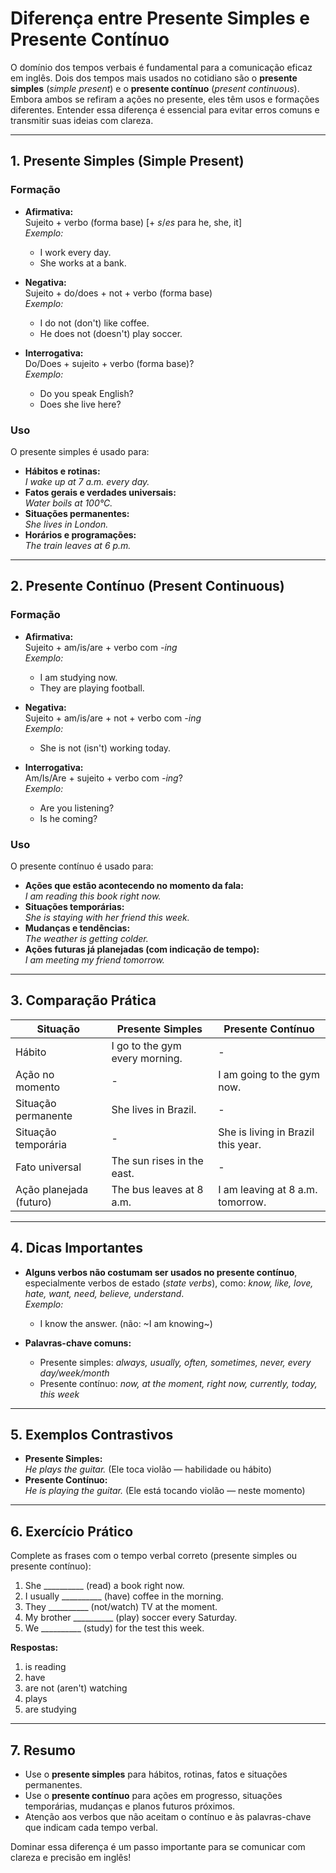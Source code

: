 
# Diferença entre Presente Simples e Presente Contínuo

O domínio dos tempos verbais é fundamental para a comunicação eficaz em inglês. Dois dos tempos mais usados no cotidiano são o **presente simples** (*simple present*) e o **presente contínuo** (*present continuous*). Embora ambos se refiram a ações no presente, eles têm usos e formações diferentes. Entender essa diferença é essencial para evitar erros comuns e transmitir suas ideias com clareza.

---

## 1. Presente Simples (Simple Present)

### **Formação**
- **Afirmativa:**  
  Sujeito + verbo (forma base) [+ *s*/*es* para he, she, it]  
  *Exemplo:*  
  - I work every day.  
  - She works at a bank.

- **Negativa:**  
  Sujeito + do/does + not + verbo (forma base)  
  *Exemplo:*  
  - I do not (don't) like coffee.  
  - He does not (doesn't) play soccer.

- **Interrogativa:**  
  Do/Does + sujeito + verbo (forma base)?  
  *Exemplo:*  
  - Do you speak English?  
  - Does she live here?

### **Uso**
O presente simples é usado para:
- **Hábitos e rotinas:**  
  *I wake up at 7 a.m. every day.*
- **Fatos gerais e verdades universais:**  
  *Water boils at 100°C.*
- **Situações permanentes:**  
  *She lives in London.*
- **Horários e programações:**  
  *The train leaves at 6 p.m.*

---

## 2. Presente Contínuo (Present Continuous)

### **Formação**
- **Afirmativa:**  
  Sujeito + am/is/are + verbo com *-ing*  
  *Exemplo:*  
  - I am studying now.  
  - They are playing football.

- **Negativa:**  
  Sujeito + am/is/are + not + verbo com *-ing*  
  *Exemplo:*  
  - She is not (isn't) working today.

- **Interrogativa:**  
  Am/Is/Are + sujeito + verbo com *-ing*?  
  *Exemplo:*  
  - Are you listening?  
  - Is he coming?

### **Uso**
O presente contínuo é usado para:
- **Ações que estão acontecendo no momento da fala:**  
  *I am reading this book right now.*
- **Situações temporárias:**  
  *She is staying with her friend this week.*
- **Mudanças e tendências:**  
  *The weather is getting colder.*
- **Ações futuras já planejadas (com indicação de tempo):**  
  *I am meeting my friend tomorrow.*

---

## 3. Comparação Prática

| Situação                  | Presente Simples                | Presente Contínuo                  |
|---------------------------|----------------------------------|------------------------------------|
| Hábito                    | I go to the gym every morning.   | -                                  |
| Ação no momento           | -                                | I am going to the gym now.         |
| Situação permanente       | She lives in Brazil.             | -                                  |
| Situação temporária       | -                                | She is living in Brazil this year. |
| Fato universal            | The sun rises in the east.       | -                                  |
| Ação planejada (futuro)   | The bus leaves at 8 a.m.         | I am leaving at 8 a.m. tomorrow.   |

---

## 4. Dicas Importantes

- **Alguns verbos não costumam ser usados no presente contínuo**, especialmente verbos de estado (*state verbs*), como: *know, like, love, hate, want, need, believe, understand*.  
  *Exemplo:*  
  - I know the answer. (não: ~I am knowing~)

- **Palavras-chave comuns:**
  - Presente simples: *always, usually, often, sometimes, never, every day/week/month*
  - Presente contínuo: *now, at the moment, right now, currently, today, this week*

---

## 5. Exemplos Contrastivos

- **Presente Simples:**  
  *He plays the guitar.* (Ele toca violão — habilidade ou hábito)
- **Presente Contínuo:**  
  *He is playing the guitar.* (Ele está tocando violão — neste momento)

---

## 6. Exercício Prático

Complete as frases com o tempo verbal correto (presente simples ou presente contínuo):

1. She __________ (read) a book right now.
2. I usually __________ (have) coffee in the morning.
3. They __________ (not/watch) TV at the moment.
4. My brother __________ (play) soccer every Saturday.
5. We __________ (study) for the test this week.

**Respostas:**
1. is reading
2. have
3. are not (aren't) watching
4. plays
5. are studying

---

## 7. Resumo

- Use o **presente simples** para hábitos, rotinas, fatos e situações permanentes.
- Use o **presente contínuo** para ações em progresso, situações temporárias, mudanças e planos futuros próximos.
- Atenção aos verbos que não aceitam o contínuo e às palavras-chave que indicam cada tempo verbal.

Dominar essa diferença é um passo importante para se comunicar com clareza e precisão em inglês!
```
